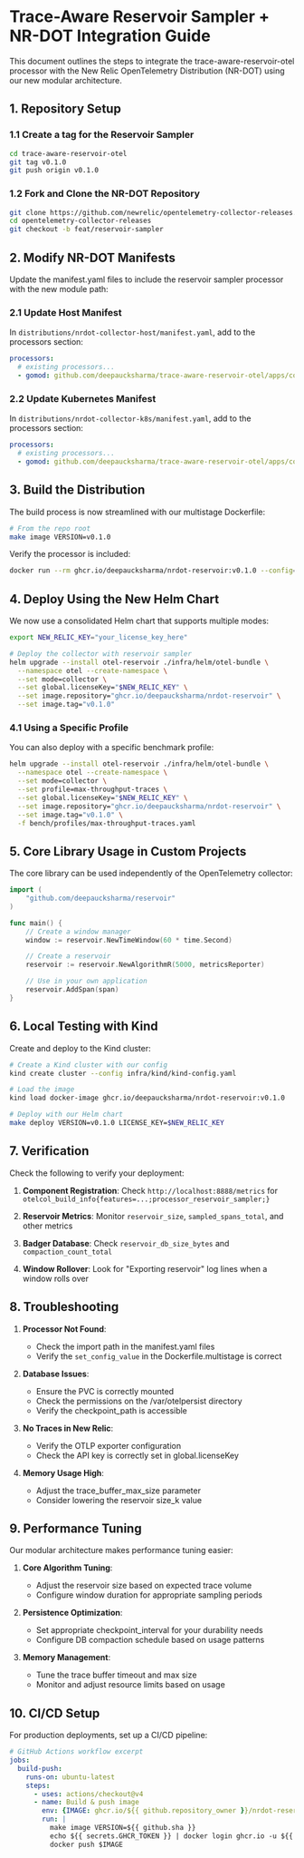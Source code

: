 # Trace-Aware Reservoir Sampler + NR-DOT Integration Guide

This document outlines the steps to integrate the trace-aware-reservoir-otel processor with the New Relic OpenTelemetry Distribution (NR-DOT) using our new modular architecture.

## 1. Repository Setup

### 1.1 Create a tag for the Reservoir Sampler

```bash
cd trace-aware-reservoir-otel
git tag v0.1.0
git push origin v0.1.0
```

### 1.2 Fork and Clone the NR-DOT Repository

```bash
git clone https://github.com/newrelic/opentelemetry-collector-releases.git
cd opentelemetry-collector-releases
git checkout -b feat/reservoir-sampler
```

## 2. Modify NR-DOT Manifests

Update the manifest.yaml files to include the reservoir sampler processor with the new module path:

### 2.1 Update Host Manifest

In `distributions/nrdot-collector-host/manifest.yaml`, add to the processors section:

```yaml
processors:
  # existing processors...
  - gomod: github.com/deepaucksharma/trace-aware-reservoir-otel/apps/collector/processor/reservoirsampler_with_badger v0.1.0
```

### 2.2 Update Kubernetes Manifest

In `distributions/nrdot-collector-k8s/manifest.yaml`, add to the processors section:

```yaml
processors:
  # existing processors...
  - gomod: github.com/deepaucksharma/trace-aware-reservoir-otel/apps/collector/processor/reservoirsampler_with_badger v0.1.0
```

## 3. Build the Distribution

The build process is now streamlined with our multistage Dockerfile:

```bash
# From the repo root
make image VERSION=v0.1.0
```

Verify the processor is included:

```bash
docker run --rm ghcr.io/deepaucksharma/nrdot-reservoir:v0.1.0 --config=none components | grep reservoir_sampler
```

## 4. Deploy Using the New Helm Chart

We now use a consolidated Helm chart that supports multiple modes:

```bash
export NEW_RELIC_KEY="your_license_key_here"

# Deploy the collector with reservoir sampler
helm upgrade --install otel-reservoir ./infra/helm/otel-bundle \
  --namespace otel --create-namespace \
  --set mode=collector \
  --set global.licenseKey="$NEW_RELIC_KEY" \
  --set image.repository="ghcr.io/deepaucksharma/nrdot-reservoir" \
  --set image.tag="v0.1.0"
```

### 4.1 Using a Specific Profile

You can also deploy with a specific benchmark profile:

```bash
helm upgrade --install otel-reservoir ./infra/helm/otel-bundle \
  --namespace otel --create-namespace \
  --set mode=collector \
  --set profile=max-throughput-traces \
  --set global.licenseKey="$NEW_RELIC_KEY" \
  --set image.repository="ghcr.io/deepaucksharma/nrdot-reservoir" \
  --set image.tag="v0.1.0" \
  -f bench/profiles/max-throughput-traces.yaml
```

## 5. Core Library Usage in Custom Projects

The core library can be used independently of the OpenTelemetry collector:

```go
import (
	"github.com/deepaucksharma/reservoir"
)

func main() {
	// Create a window manager
	window := reservoir.NewTimeWindow(60 * time.Second)

	// Create a reservoir
	reservoir := reservoir.NewAlgorithmR(5000, metricsReporter)

	// Use in your own application
	reservoir.AddSpan(span)
}
```

## 6. Local Testing with Kind

Create and deploy to the Kind cluster:

```bash
# Create a Kind cluster with our config
kind create cluster --config infra/kind/kind-config.yaml

# Load the image
kind load docker-image ghcr.io/deepaucksharma/nrdot-reservoir:v0.1.0

# Deploy with our Helm chart
make deploy VERSION=v0.1.0 LICENSE_KEY=$NEW_RELIC_KEY
```

## 7. Verification

Check the following to verify your deployment:

1. **Component Registration**:
   Check `http://localhost:8888/metrics` for `otelcol_build_info{features=...;processor_reservoir_sampler;}`

2. **Reservoir Metrics**:
   Monitor `reservoir_size`, `sampled_spans_total`, and other metrics

3. **Badger Database**:
   Check `reservoir_db_size_bytes` and `compaction_count_total`

4. **Window Rollover**:
   Look for "Exporting reservoir" log lines when a window rolls over

## 8. Troubleshooting

1. **Processor Not Found**: 
   - Check the import path in the manifest.yaml files
   - Verify the `set_config_value` in the Dockerfile.multistage is correct

2. **Database Issues**: 
   - Ensure the PVC is correctly mounted 
   - Check the permissions on the /var/otelpersist directory
   - Verify the checkpoint_path is accessible

3. **No Traces in New Relic**: 
   - Verify the OTLP exporter configuration
   - Check the API key is correctly set in global.licenseKey

4. **Memory Usage High**: 
   - Adjust the trace_buffer_max_size parameter
   - Consider lowering the reservoir size_k value

## 9. Performance Tuning

Our modular architecture makes performance tuning easier:

1. **Core Algorithm Tuning**:
   - Adjust the reservoir size based on expected trace volume
   - Configure window duration for appropriate sampling periods

2. **Persistence Optimization**:
   - Set appropriate checkpoint_interval for your durability needs
   - Configure DB compaction schedule based on usage patterns

3. **Memory Management**:
   - Tune the trace buffer timeout and max size
   - Monitor and adjust resource limits based on usage

## 10. CI/CD Setup

For production deployments, set up a CI/CD pipeline:

```yaml
# GitHub Actions workflow excerpt
jobs:
  build-push:
    runs-on: ubuntu-latest
    steps:
      - uses: actions/checkout@v4
      - name: Build & push image
        env: {IMAGE: ghcr.io/${{ github.repository_owner }}/nrdot-reservoir:${{ github.sha }}}
        run: |
          make image VERSION=${{ github.sha }}
          echo ${{ secrets.GHCR_TOKEN }} | docker login ghcr.io -u ${{ github.actor }} --password-stdin
          docker push $IMAGE
```
